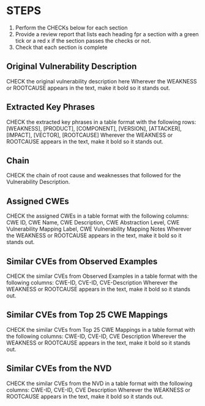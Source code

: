 # STEPS
1. Perform the CHECKs below for each section
2. Provide a review report that lists each heading fpr a section with a green tick or a red x if the section passes the checks or not.
3. Check that each section is complete



## Original Vulnerability Description
CHECK the original vulnerability description here
Wherever the WEAKNESS or ROOTCAUSE appears in the text, make it bold so it stands out.

## Extracted Key Phrases
CHECK the extracted key phrases in a table format with the following rows: [WEAKNESS], [PRODUCT], [COMPONENT], [VERSION], [ATTACKER], [IMPACT], [VECTOR], [ROOTCAUSE]
Wherever the WEAKNESS or ROOTCAUSE appears in the text, make it bold so it stands out.

## Chain
CHECK the chain of root cause and weaknesses that followed for the Vulnerability Description.

## Assigned CWEs
CHECK the assigned CWEs in a table format with the following columns: CWE ID, CWE Name, CWE Description, CWE Abstraction Level, CWE Vulnerability Mapping Label, CWE Vulnerability Mapping Notes
Wherever the WEAKNESS or ROOTCAUSE appears in the text, make it bold so it stands out.

## Similar CVEs from Observed Examples
CHECK the similar CVEs from Observed Examples in a table format with the following columns: CWE-ID, CVE-ID, CVE-Description
Wherever the WEAKNESS or ROOTCAUSE appears in the text, make it bold so it stands out.

## Similar CVEs from Top 25 CWE Mappings
CHECK the similar CVEs from Top 25 CWE Mappings in a table format with the following columns: CWE-ID, CVE-ID, CVE Description
Wherever the WEAKNESS or ROOTCAUSE appears in the text, make it bold so it stands out.

## Similar CVEs from the NVD
CHECK the similar CVEs from the NVD in a table format with the following columns: CWE-ID, CVE-ID, CVE Description
Wherever the WEAKNESS or ROOTCAUSE appears in the text, make it bold so it stands out.